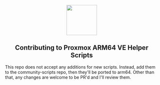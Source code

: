 <div align="center">
  <a href="#">
    <img src="https://raw.githubusercontent.com/community-scripts/ProxmoxVE/main/misc/images/logo.png" height="100px" />
 </a>
</div>
<h2 align="center">Contributing to Proxmox ARM64 VE Helper Scripts</h2>

This repo does not accept any additions for new scripts. Instead, add them to the community-scripts repo, then they'll be ported to arm64. Other than that, any changes are welcome to be PR'd and I'll review them.
